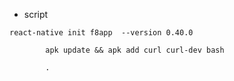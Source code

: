 * script
```
react-native init f8app  --version 0.40.0
```

            apk update && apk add curl curl-dev bash

            .
